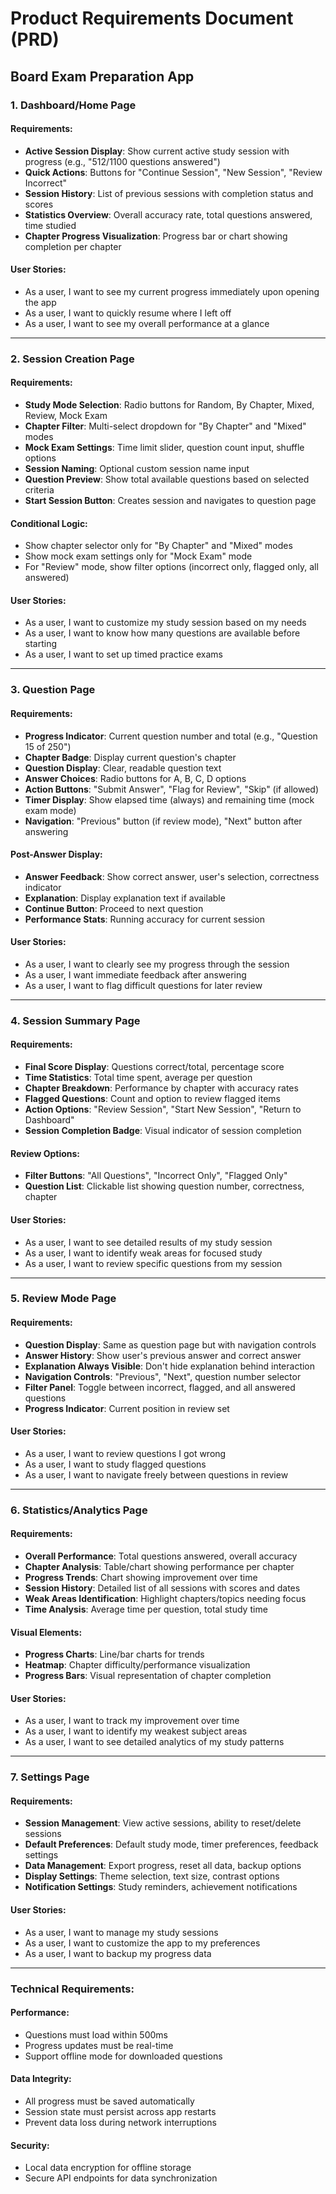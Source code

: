 # Product Requirements Document (PRD)
## Board Exam Preparation App

### 1. **Dashboard/Home Page**

#### Requirements:
- **Active Session Display**: Show current active study session with progress (e.g., "512/1100 questions answered")
- **Quick Actions**: Buttons for "Continue Session", "New Session", "Review Incorrect"
- **Session History**: List of previous sessions with completion status and scores
- **Statistics Overview**: Overall accuracy rate, total questions answered, time studied
- **Chapter Progress Visualization**: Progress bar or chart showing completion per chapter

#### User Stories:
- As a user, I want to see my current progress immediately upon opening the app
- As a user, I want to quickly resume where I left off
- As a user, I want to see my overall performance at a glance

---

### 2. **Session Creation Page**

#### Requirements:
- **Study Mode Selection**: Radio buttons for Random, By Chapter, Mixed, Review, Mock Exam
- **Chapter Filter**: Multi-select dropdown for "By Chapter" and "Mixed" modes
- **Mock Exam Settings**: Time limit slider, question count input, shuffle options
- **Session Naming**: Optional custom session name input
- **Question Preview**: Show total available questions based on selected criteria
- **Start Session Button**: Creates session and navigates to question page

#### Conditional Logic:
- Show chapter selector only for "By Chapter" and "Mixed" modes
- Show mock exam settings only for "Mock Exam" mode  
- For "Review" mode, show filter options (incorrect only, flagged only, all answered)

#### User Stories:
- As a user, I want to customize my study session based on my needs
- As a user, I want to know how many questions are available before starting
- As a user, I want to set up timed practice exams

---

### 3. **Question Page**

#### Requirements:
- **Progress Indicator**: Current question number and total (e.g., "Question 15 of 250")
- **Chapter Badge**: Display current question's chapter
- **Question Display**: Clear, readable question text
- **Answer Choices**: Radio buttons for A, B, C, D options
- **Action Buttons**: "Submit Answer", "Flag for Review", "Skip" (if allowed)
- **Timer Display**: Show elapsed time (always) and remaining time (mock exam mode)
- **Navigation**: "Previous" button (if review mode), "Next" button after answering

#### Post-Answer Display:
- **Answer Feedback**: Show correct answer, user's selection, correctness indicator
- **Explanation**: Display explanation text if available
- **Continue Button**: Proceed to next question
- **Performance Stats**: Running accuracy for current session

#### User Stories:
- As a user, I want to clearly see my progress through the session
- As a user, I want immediate feedback after answering
- As a user, I want to flag difficult questions for later review

---

### 4. **Session Summary Page**

#### Requirements:
- **Final Score Display**: Questions correct/total, percentage score
- **Time Statistics**: Total time spent, average per question
- **Chapter Breakdown**: Performance by chapter with accuracy rates
- **Flagged Questions**: Count and option to review flagged items
- **Action Options**: "Review Session", "Start New Session", "Return to Dashboard"
- **Session Completion Badge**: Visual indicator of session completion

#### Review Options:
- **Filter Buttons**: "All Questions", "Incorrect Only", "Flagged Only"
- **Question List**: Clickable list showing question number, correctness, chapter

#### User Stories:
- As a user, I want to see detailed results of my study session
- As a user, I want to identify weak areas for focused study
- As a user, I want to review specific questions from my session

---

### 5. **Review Mode Page**

#### Requirements:
- **Question Display**: Same as question page but with navigation controls
- **Answer History**: Show user's previous answer and correct answer
- **Explanation Always Visible**: Don't hide explanation behind interaction
- **Navigation Controls**: "Previous", "Next", question number selector
- **Filter Panel**: Toggle between incorrect, flagged, and all answered questions
- **Progress Indicator**: Current position in review set

#### User Stories:
- As a user, I want to review questions I got wrong
- As a user, I want to study flagged questions
- As a user, I want to navigate freely between questions in review

---

### 6. **Statistics/Analytics Page**

#### Requirements:
- **Overall Performance**: Total questions answered, overall accuracy
- **Chapter Analysis**: Table/chart showing performance per chapter
- **Progress Trends**: Chart showing improvement over time
- **Session History**: Detailed list of all sessions with scores and dates
- **Weak Areas Identification**: Highlight chapters/topics needing focus
- **Time Analysis**: Average time per question, total study time

#### Visual Elements:
- **Progress Charts**: Line/bar charts for trends
- **Heatmap**: Chapter difficulty/performance visualization
- **Progress Bars**: Visual representation of chapter completion

#### User Stories:
- As a user, I want to track my improvement over time
- As a user, I want to identify my weakest subject areas
- As a user, I want to see detailed analytics of my study patterns

---

### 7. **Settings Page**

#### Requirements:
- **Session Management**: View active sessions, ability to reset/delete sessions
- **Default Preferences**: Default study mode, timer preferences, feedback settings
- **Data Management**: Export progress, reset all data, backup options
- **Display Settings**: Theme selection, text size, contrast options
- **Notification Settings**: Study reminders, achievement notifications

#### User Stories:
- As a user, I want to manage my study sessions
- As a user, I want to customize the app to my preferences
- As a user, I want to backup my progress data

---

### Technical Requirements:

#### Performance:
- Questions must load within 500ms
- Progress updates must be real-time
- Support offline mode for downloaded questions

#### Data Integrity:
- All progress must be saved automatically
- Session state must persist across app restarts
- Prevent data loss during network interruptions

#### Security:
- Local data encryption for offline storage
- Secure API endpoints for data synchronization